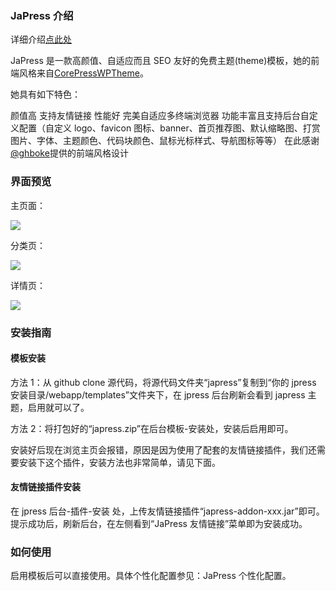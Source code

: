 ### JaPress 介绍

详细介绍[点此处](https://www.miigua.com/a/256.html)

JaPress 是一款高颜值、自适应而且 SEO 友好的免费主题(theme)模板，她的前端风格来自[CorePressWPTheme](https://github.com/ghboke/CorePressWPTheme)。

她具有如下特色：

颜值高
支持友情链接
性能好
完美自适应多终端浏览器
功能丰富且支持后台自定义配置（自定义 logo、favicon 图标、banner、首页推荐图、默认缩略图、打赏图片、字体、主题颜色、代码块颜色、鼠标光标样式、导航图标等等）
在此感谢[@ghboke](https://github.com/ghboke)提供的前端风格设计

### 界面预览

主页面：

![](https://www.miigua.com/wp-content/uploads/2021/10/localhost_8080_-2.png)

分类页：

![](https://www.miigua.com/wp-content/uploads/2021/10/localhost_8080_article_category_jpress2.png)

详情页：

![](https://www.miigua.com/wp-content/uploads/2021/10/localhost_8080_article_3.png)

### 安装指南

#### 模板安装

方法 1：从 github clone 源代码，将源代码文件夹“japress”复制到“你的 jpress 安装目录/webapp/templates”文件夹下，在 jpress 后台刷新会看到 japress 主题，启用就可以了。

方法 2：将打包好的“japress.zip”在后台模板-安装处，安装后启用即可。

安装好后现在浏览主页会报错，原因是因为使用了配套的友情链接插件，我们还需要安装下这个插件，安装方法也非常简单，请见下面。

#### 友情链接插件安装

在 jpress 后台-插件-安装 处，上传友情链接插件“japress-addon-xxx.jar”即可。提示成功后，刷新后台，在左侧看到“JaPress 友情链接”菜单即为安装成功。

### 如何使用

启用模板后可以直接使用。具体个性化配置参见：JaPress 个性化配置。
